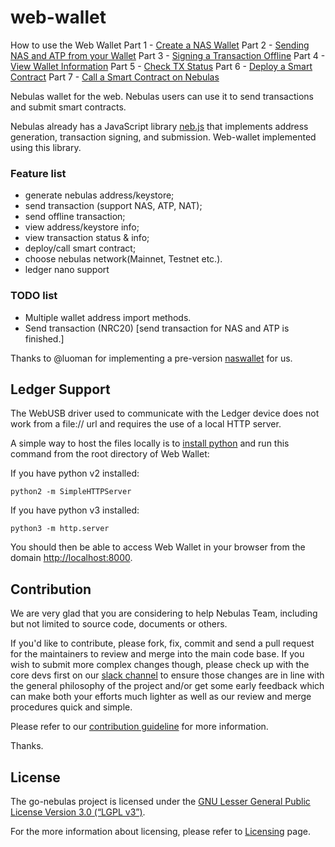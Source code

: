 
# web-wallet

How to use the Web Wallet
Part 1 - [Create a NAS Wallet](https://medium.com/nebulasio/creating-a-nas-wallet-9d01b5fa2df6)
Part 2 - [Sending NAS and ATP from your Wallet](https://medium.com/nebulasio/sending-nas-from-your-wallet-be1b958c4e5d)
Part 3 - [Signing a Transaction Offline](https://medium.com/nebulasio/signing-a-transaction-offline-ae8278f45201)
Part 4 - [View Wallet Information](https://medium.com/nebulasio/view-wallet-information-fcea3ea35d94)
Part 5 - [Check TX Status](https://medium.com/nebulasio/check-tx-status-8dc7dd9b79de)
Part 6 - [Deploy a Smart Contract](https://medium.com/nebulasio/deploy-a-smart-contract-1e781e13c22e)
Part 7 - [Call a Smart Contract on Nebulas](https://medium.com/@ottokafka/call-a-smart-contract-on-nebulas-3522038aec18)

Nebulas wallet for the web. Nebulas users can use it to send transactions and submit smart contracts.

Nebulas already has a JavaScript library [neb.js](https://github.com/nebulasio/neb.js) that implements address generation, transaction signing, and submission. Web-wallet implemented using this library.

### Feature list

- generate nebulas address/keystore;
- send transaction (support NAS, ATP, NAT);
- send offline transaction;
- view address/keystore info;
- view transaction status & info;
- deploy/call smart contract;
- choose nebulas network(Mainnet, Testnet etc.).
- ledger nano support

### TODO list
- Multiple wallet address import methods.
- Send transaction (NRC20) [send transaction for NAS and ATP is finished.]


Thanks to @luoman for implementing a pre-version [naswallet](https://github.com/nebulasio/explorer/tree/master/nasWallet) for us.

## Ledger Support

The WebUSB driver used to communicate with the Ledger device does not work from a file:// url and requires the use of a local HTTP server.

A simple way to host the files locally is to [install python](https://docs.python-guide.org/starting/installation/) and run this command from the root directory of Web Wallet: 

If you have python v2 installed:
```
python2 -m SimpleHTTPServer
```

If you have python v3 installed:
```
python3 -m http.server
```

You should then be able to access Web Wallet in your browser from the domain [http://localhost:8000](http://localhost:8000).

## Contribution

We are very glad that you are considering to help Nebulas Team, including but not limited to source code, documents or others.

If you'd like to contribute, please fork, fix, commit and send a pull request for the maintainers to review and merge into the main code base. If you wish to submit more complex changes though, please check up with the core devs first on our [slack channel](http://nebulasio.herokuapp.com) to ensure those changes are in line with the general philosophy of the project and/or get some early feedback which can make both your efforts much lighter as well as our review and merge procedures quick and simple.

Please refer to our [contribution guideline](https://github.com/nebulasio/wiki/blob/master/contribute.md) for more information.

Thanks.

## License

The go-nebulas project is licensed under the [GNU Lesser General Public License Version 3.0 (“LGPL v3”)](https://www.gnu.org/licenses/lgpl-3.0.en.html).

For the more information about licensing, please refer to [Licensing](https://github.com/nebulasio/wiki/blob/master/licensing.md) page.

